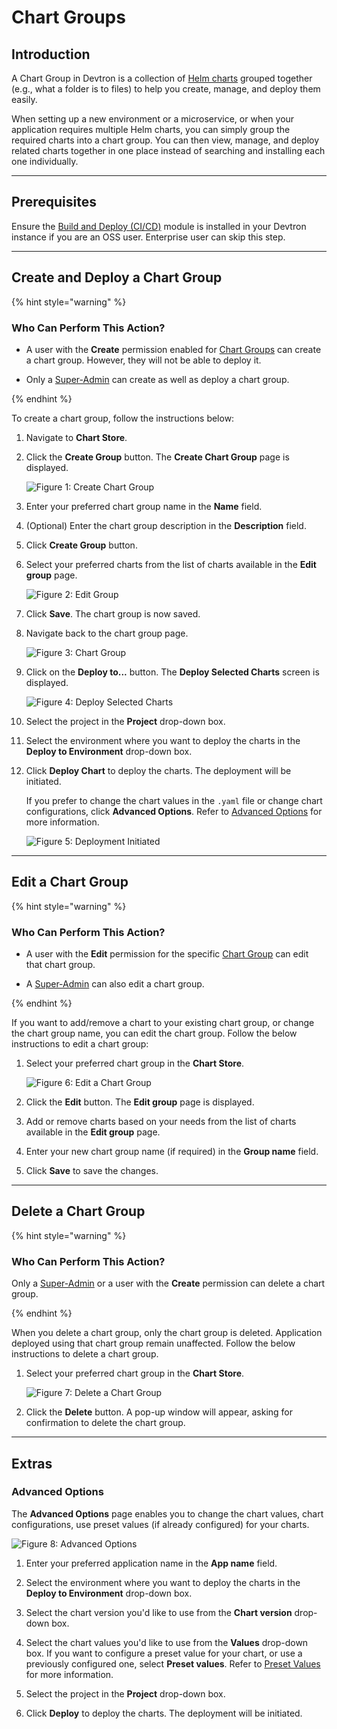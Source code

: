 # Chart Groups

## Introduction

A Chart Group in Devtron is a collection of [Helm charts](../../reference/glossary.md#helm-chartspackages) grouped together (e.g., what a folder is to files) to help you create, manage, and deploy them easily.

When setting up a new environment or a microservice, or when your application requires multiple Helm charts, you can simply group the required charts into a chart group. You can then view, manage, and deploy related charts together in one place instead of searching and installing each one individually.

---

## Prerequisites

Ensure the [Build and Deploy (CI/CD)](../../user-guide/integrations/build-and-deploy-ci-cd.md) module is installed in your Devtron instance if you are an OSS user. Enterprise user can skip this step. 

---

## Create and Deploy a Chart Group

{% hint style="warning" %}

### Who Can Perform This Action?

* A user with the **Create** permission enabled for [Chart Groups](../global-configurations/authorization/user-access.md#chart-groups-permissions) can create a chart group. However, they will not be able to deploy it.  

* Only a [Super-Admin](../global-configurations/authorization/user-access.md#chart-groups-permissions) can create as well as deploy a chart group. 

{% endhint %}

To create a chart group, follow the instructions below:

1. Navigate to **Chart Store**.

2. Click the **Create Group** button. The **Create Chart Group** page is displayed. 

    ![Figure 1: Create Chart Group](https://devtron-public-asset.s3.us-east-2.amazonaws.com/images/deploy-chart/create-chart-group.jpg)

3. Enter your preferred chart group name in the **Name** field. 

4. (Optional) Enter the chart group description in the **Description** field.

5. Click **Create Group** button.

6. Select your preferred charts from the list of charts available in the **Edit group** page. 

    ![Figure 2: Edit Group](https://devtron-public-asset.s3.us-east-2.amazonaws.com/images/deploy-chart/edit-group.jpg)

7. Click **Save**. The chart group is now saved. 

8. Navigate back to the chart group page.

    ![Figure 3: Chart Group](https://devtron-public-asset.s3.us-east-2.amazonaws.com/images/deploy-chart/deploy-to.jpg)

9. Click on the **Deploy to...** button. The **Deploy Selected Charts** screen is displayed.

    ![Figure 4: Deploy Selected Charts](https://devtron-public-asset.s3.us-east-2.amazonaws.com/images/deploy-chart/deploy-selected-charts.jpg)

10. Select the project in the **Project** drop-down box.

11. Select the environment where you want to deploy the charts in the **Deploy to Environment** drop-down box. 

12. Click **Deploy Chart** to deploy the charts. The deployment will be initiated.

    If you prefer to change the chart values in the `.yaml` file or change chart configurations, click **Advanced Options**. Refer to [Advanced Options](#advanced-options) for more information.

    ![Figure 5: Deployment Initiated](https://devtron-public-asset.s3.us-east-2.amazonaws.com/images/deploy-chart/deployment-initiated.jpg)

---

## Edit a Chart Group

{% hint style="warning" %}

### Who Can Perform This Action?

* A user with the **Edit** permission for the specific [Chart Group](../global-configurations/authorization/user-access.md#chart-groups-permissions) can edit that chart group. 

* A [Super-Admin](../global-configurations/authorization/user-access.md#chart-groups-permissions) can also edit a chart group. 

{% endhint %}

If you want to add/remove a chart to your existing chart group, or change the chart group name, you can edit the chart group. Follow the below instructions to edit a chart group:

1. Select your preferred chart group in the **Chart Store**.

    ![Figure 6: Edit a Chart Group](https://devtron-public-asset.s3.us-east-2.amazonaws.com/images/deploy-chart/deploy-to.jpg)

2. Click the **Edit** button. The **Edit group** page is displayed. 

3. Add or remove charts based on your needs from the list of charts available in the **Edit group** page. 

4. Enter your new chart group name (if required) in the **Group name** field.

5. Click **Save** to save the changes. 

---

## Delete a Chart Group

{% hint style="warning" %}

### Who Can Perform This Action? 

Only a [Super-Admin](../global-configurations/authorization/user-access.md#chart-groups-permissions) or a user with the **Create** permission can delete a chart group. 

{% endhint %}

When you delete a chart group, only the chart group is deleted. Application deployed using that chart group remain unaffected. Follow the below instructions to delete a chart group. 

1. Select your preferred chart group in the **Chart Store**.

    ![Figure 7: Delete a Chart Group](https://devtron-public-asset.s3.us-east-2.amazonaws.com/images/deploy-chart/delete-chart-group.gif)

2. Click the **Delete** button. A pop-up window will appear, asking for confirmation to delete the chart group.

---

## Extras

### Advanced Options

The **Advanced Options** page enables you to change the chart values, chart configurations, use preset values (if already configured) for your charts. 

![Figure 8: Advanced Options](https://devtron-public-asset.s3.us-east-2.amazonaws.com/images/deploy-chart/advanced-options.jpg)

1. Enter your preferred application name in the **App name** field.

2. Select the environment where you want to deploy the charts in the **Deploy to Environment** drop-down box.

3. Select the chart version you'd like to use from the **Chart version** drop-down box. 

4. Select the chart values you'd like to use from the **Values** drop-down box. If you want to configure a preset value for your chart, or use a previously configured one, select **Preset values**. Refer to [Preset Values](deployment-of-charts.md/#preset-values) for more information.

5. Select the project in the **Project** drop-down box.

6. Click **Deploy** to deploy the charts. The deployment will be initiated.